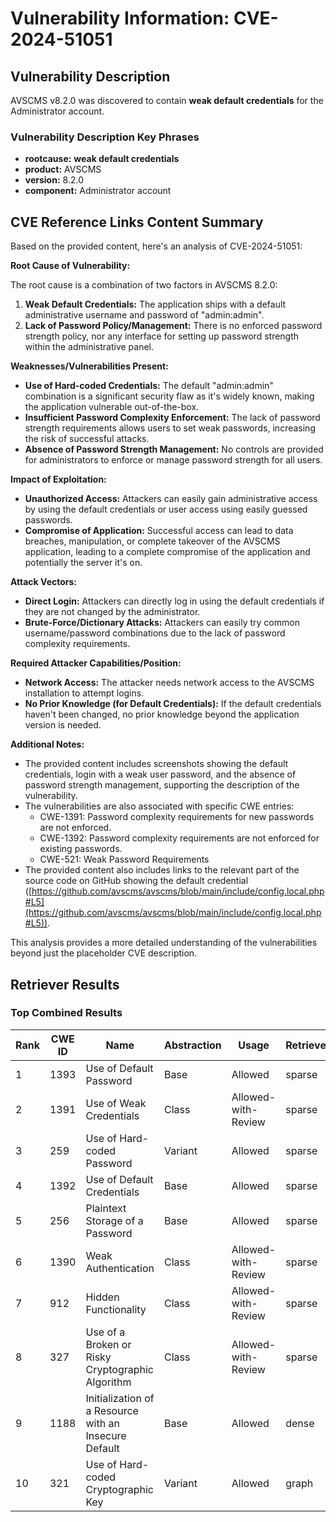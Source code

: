 # Vulnerability Information: CVE-2024-51051

## Vulnerability Description
AVSCMS v8.2.0 was discovered to contain **weak default credentials** for the Administrator account.

### Vulnerability Description Key Phrases
- **rootcause:** **weak default credentials**
- **product:** AVSCMS
- **version:** 8.2.0
- **component:** Administrator account

## CVE Reference Links Content Summary
Based on the provided content, here's an analysis of CVE-2024-51051:

**Root Cause of Vulnerability:**

The root cause is a combination of two factors in AVSCMS 8.2.0:

1.  **Weak Default Credentials:** The application ships with a default administrative username and password of "admin:admin".
2.  **Lack of Password Policy/Management:** There is no enforced password strength policy, nor any interface for setting up password strength within the administrative panel.

**Weaknesses/Vulnerabilities Present:**

*   **Use of Hard-coded Credentials:** The default "admin:admin" combination is a significant security flaw as it's widely known, making the application vulnerable out-of-the-box.
*   **Insufficient Password Complexity Enforcement:** The lack of password strength requirements allows users to set weak passwords, increasing the risk of successful attacks.
*   **Absence of Password Strength Management:** No controls are provided for administrators to enforce or manage password strength for all users.

**Impact of Exploitation:**

*   **Unauthorized Access:** Attackers can easily gain administrative access by using the default credentials or user access using easily guessed passwords.
*   **Compromise of Application:** Successful access can lead to data breaches, manipulation, or complete takeover of the AVSCMS application, leading to a complete compromise of the application and potentially the server it's on.

**Attack Vectors:**

*   **Direct Login:** Attackers can directly log in using the default credentials if they are not changed by the administrator.
*   **Brute-Force/Dictionary Attacks:** Attackers can easily try common username/password combinations due to the lack of password complexity requirements.

**Required Attacker Capabilities/Position:**

*   **Network Access:** The attacker needs network access to the AVSCMS installation to attempt logins.
*   **No Prior Knowledge (for Default Credentials):** If the default credentials haven't been changed, no prior knowledge beyond the application version is needed.

**Additional Notes:**

*   The provided content includes screenshots showing the default credentials, login with a weak user password, and the absence of password strength management, supporting the description of the vulnerability.
*   The vulnerabilities are also associated with specific CWE entries:
    *   CWE-1391:  Password complexity requirements for new passwords are not enforced.
    *  CWE-1392:  Password complexity requirements are not enforced for existing passwords.
    *   CWE-521:  Weak Password Requirements
*   The provided content also includes links to the relevant part of the source code on GitHub showing the default credential
    ([https://github.com/avscms/avscms/blob/main/include/config.local.php#L5](https://github.com/avscms/avscms/blob/main/include/config.local.php#L5)).

This analysis provides a more detailed understanding of the vulnerabilities beyond just the placeholder CVE description.

## Retriever Results

### Top Combined Results

| Rank | CWE ID | Name | Abstraction | Usage  | Retrievers | Individual Scores |
|------|--------|------|-------------|-------|------------|-------------------|
| 1 | 1393 | Use of Default Password | Base | Allowed | sparse | 0.140 |
| 2 | 1391 | Use of Weak Credentials | Class | Allowed-with-Review | sparse | 0.133 |
| 3 | 259 | Use of Hard-coded Password | Variant | Allowed | sparse | 0.132 |
| 4 | 1392 | Use of Default Credentials | Base | Allowed | sparse | 0.127 |
| 5 | 256 | Plaintext Storage of a Password | Base | Allowed | sparse | 0.112 |
| 6 | 1390 | Weak Authentication | Class | Allowed-with-Review | sparse | 0.111 |
| 7 | 912 | Hidden Functionality | Class | Allowed-with-Review | sparse | 0.109 |
| 8 | 327 | Use of a Broken or Risky Cryptographic Algorithm | Class | Allowed-with-Review | sparse | 0.108 |
| 9 | 1188 | Initialization of a Resource with an Insecure Default | Base | Allowed | dense | 0.551 |
| 10 | 321 | Use of Hard-coded Cryptographic Key | Variant | Allowed | graph | 0.003 |

